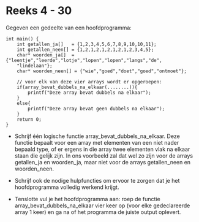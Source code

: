# Reeks 4 - 30
Gegeven een gedeelte van een hoofdprogramma:

    int main() {
        int getallen_ja[]   = {1,2,3,4,5,6,7,8,9,10,10,11};
        int getallen_neen[] = {1,2,1,2,1,2,1,2,1,2,3,4,5};
        char* woorden_ja[]  = {"leentje","leerde","lotje","lopen","lopen","langs","de",
        "lindelaan"};
        char* woorden_neen[] = {"wie","goed","doet","goed","ontmoet"};

        // voor elk van deze vier arrays wordt er opgeroepen:
        if(array_bevat_dubbels_na_elkaar(........)){
            printf("Deze array bevat dubbels na elkaar");
        }
        else{
            printf("Deze array bevat geen dubbels na elkaar");
        }
        return 0;
    }

- Schrijf één logische functie array_bevat_dubbels_na_elkaar. Deze functie bepaalt voor een array met elementen van een niet nader bepaald type, of er ergens in die array twee elementen vlak na elkaar staan die gelijk zijn. In ons voorbeeld zal dat wel zo zijn voor de arrays getallen_ja en woorden_ja, maar niet voor de arrays getallen_neen en woorden_neen.


- Schrijf ook de nodige hulpfuncties om ervoor te zorgen dat je het hoofdprogramma volledig werkend krijgt.

  
- Tenslotte vul je het hoofdprogramma aan: roep de functie array_bevat_dubbels_na_elkaar vier keer op (voor elke gedeclareerde array 1 keer) en ga na of het programma de juiste output oplevert. 

